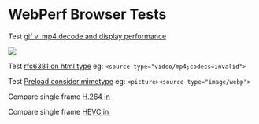# WebPerf Browser Tests

Test [gif v. mp4 decode and display performance ](https://colinbendell.github.io/webperf/img-gif-mp4-decode/index.html)

![](https://colinbendell.cloudinary.com/image/upload/c_scale,f_auto,w_600/l_text:arial_20:GIF:%208.4MB%0DMP4:%20386KB,g_north_west,y_20,x_20/gif_v_mp4.png)

Test [rfc6381 on html type](https://colinbendell.github.io/webperf/video-source-type-codecs/) eg: `<source type="video/mp4;codecs=invalid">`

Test [Preload consider mimetype](https://colinbendell.github.io/webperf/picture-source-type/) eg: `<picture><source type="image/webp">`

Compare single frame [H.264 in <img>](https://colinbendell.github.io/webperf/img-mp4/)

Compare single frame [HEVC in <img>](https://colinbendell.github.io/webperf/img-mp4/index_hevc.html)